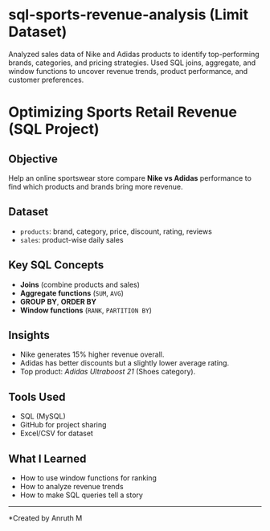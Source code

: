 # sql-sports-revenue-analysis (Limit Dataset)
Analyzed sales data of Nike and Adidas products to identify top-performing brands, categories, and pricing strategies. Used SQL joins, aggregate, and window functions to uncover revenue trends, product performance, and customer preferences.


#  Optimizing Sports Retail Revenue (SQL Project)

##  Objective
Help an online sportswear store compare **Nike vs Adidas** performance to find which products and brands bring more revenue.

##  Dataset
- `products`: brand, category, price, discount, rating, reviews  
- `sales`: product-wise daily sales  

##  Key SQL Concepts
- **Joins** (combine products and sales)
- **Aggregate functions** (`SUM`, `AVG`)
- **GROUP BY**, **ORDER BY**
- **Window functions** (`RANK`, `PARTITION BY`)

## Insights
- Nike generates 15% higher revenue overall.
- Adidas has better discounts but a slightly lower average rating.
- Top product: *Adidas Ultraboost 21* (Shoes category).

##  Tools Used
- SQL (MySQL)
- GitHub for project sharing
- Excel/CSV for dataset

##  What I Learned
- How to use window functions for ranking
- How to analyze revenue trends
- How to make SQL queries tell a story

---
*Created by Anruth M
